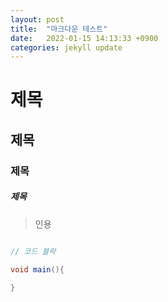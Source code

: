 ```yaml
---
layout: post
title:  "마크다운 테스트"
date:   2022-01-15 14:13:33 +0900
categories: jekyll update
---
```



# 제목 
## 제목
### 제목
##### 제목

> 인용 

```java 

// 코드 블락

void main(){
    
}
```